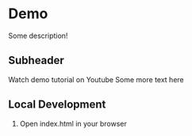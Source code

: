 # Demo

Some description!

## Subheader

Watch demo tutorial on Youtube
Some more text here

## Local Development

1. Open index.html in your browser